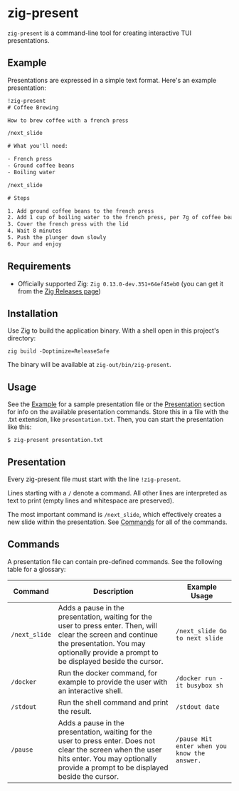 # zig-present

`zig-present` is a command-line tool for creating interactive TUI presentations.

## Example

Presentations are expressed in a simple text format. Here's an example presentation:

```txt
!zig-present
# Coffee Brewing

How to brew coffee with a french press

/next_slide

# What you'll need:

- French press
- Ground coffee beans
- Boiling water

/next_slide

# Steps

1. Add ground coffee beans to the french press
2. Add 1 cup of boiling water to the french press, per 7g of coffee beans
3. Cover the french press with the lid
4. Wait 8 minutes
5. Push the plunger down slowly
6. Pour and enjoy
```

## Requirements

- Officially supported Zig: `Zig 0.13.0-dev.351+64ef45eb0` (you can get it from the [Zig Releases page](https://ziglang.org/download/))

## Installation

Use Zig to build the application binary. With a shell open in this project's directory:

```
zig build -Doptimize=ReleaseSafe
```

The binary will be available at `zig-out/bin/zig-present`.

## Usage

See the [Example](#example) for a sample presentation file or the [Presentation](#presentation) section for info on the available presentation commands. Store this in a file with the .txt extension, like `presentation.txt`. Then, you can start the presentation like this:

```
$ zig-present presentation.txt
```

## Presentation

Every zig-present file must start with the line `!zig-present`.

Lines starting with a `/` denote a command. All other lines are interpreted as text to print (empty lines and whitespace are preserved).

The most important command is `/next_slide`, which effectively creates a new slide within the presentation. See [Commands](#commands) for all of the commands.

## Commands

A presentation file can contain pre-defined commands. See the following table for a glossary:

| Command | Description | Example Usage |
|----|---|---|
| `/next_slide` | Adds a pause in the presentation, waiting for the user to press enter. Then, will clear the screen and continue the presentation. You may optionally provide a prompt to be displayed beside the cursor. | `/next_slide Go to next slide` |
| `/docker` | Run the docker command, for example to provide the user with an interactive shell. | `/docker run -it busybox sh` |
| `/stdout` | Run the shell command and print the result. | `/stdout date` |
| `/pause` | Adds a pause in the presentation, waiting for the user to press enter. Does not clear the screen when the user hits enter. You may optionally provide a prompt to be displayed beside the cursor. | `/pause Hit enter when you know the answer.` | 

